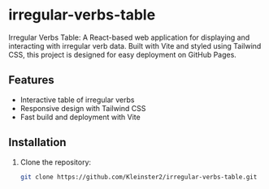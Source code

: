 # irregular-verbs-table
Irregular Verbs Table: A React-based web application for displaying and interacting with irregular verb data. Built with Vite and styled using Tailwind CSS, this project is designed for easy deployment on GitHub Pages.

## Features

- Interactive table of irregular verbs
- Responsive design with Tailwind CSS
- Fast build and deployment with Vite

## Installation

1. Clone the repository:
   ```bash
   git clone https://github.com/Kleinster2/irregular-verbs-table.git
